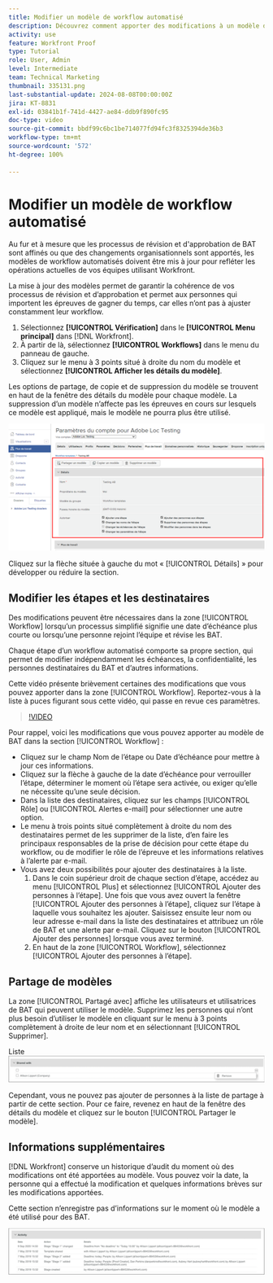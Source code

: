 ```yaml
---
title: Modifier un modèle de workflow automatisé
description: Découvrez comment apporter des modifications à un modèle de workflow de vérification automatisé existant dans  [!DNL  Workfront].
activity: use
feature: Workfront Proof
type: Tutorial
role: User, Admin
level: Intermediate
team: Technical Marketing
thumbnail: 335131.png
last-substantial-update: 2024-08-08T00:00:00Z
jira: KT-8831
exl-id: 03841b1f-741d-4427-ae84-ddb9f890fc95
doc-type: video
source-git-commit: bbdf99c6bc1be714077fd94fc3f8325394de36b3
workflow-type: tm+mt
source-wordcount: '572'
ht-degree: 100%

---
```


# Modifier un modèle de workflow automatisé

Au fur et à mesure que les processus de révision et d&#39;approbation de BAT sont affinés ou que des changements organisationnels sont apportés, les modèles de workflow automatisés doivent être mis à jour pour refléter les opérations actuelles de vos équipes utilisant Workfront.

La mise à jour des modèles permet de garantir la cohérence de vos processus de révision et d’approbation et permet aux personnes qui importent les épreuves de gagner du temps, car elles n’ont pas à ajuster constamment leur workflow.

1. Sélectionnez **[!UICONTROL Vérification]** dans le **[!UICONTROL Menu principal]** dans [!DNL Workfront].
1. À partir de là, sélectionnez **[!UICONTROL Workflows]** dans le menu du panneau de gauche.
1. Cliquez sur le menu à 3 points situé à droite du nom du modèle et sélectionnez **[!UICONTROL Afficher les détails du modèle]**.

Les options de partage, de copie et de suppression du modèle se trouvent en haut de la fenêtre des détails du modèle pour chaque modèle. La suppression d’un modèle n’affecte pas les épreuves en cours sur lesquels ce modèle est appliqué, mais le modèle ne pourra plus être utilisé.

![Fenêtre des détails du modèle](assets/proof-system-setup-edit-templates-details-area.png)


Cliquez sur la flèche située à gauche du mot « [!UICONTROL Détails] » pour développer ou réduire la section.

## Modifier les étapes et les destinataires

Des modifications peuvent être nécessaires dans la zone [!UICONTROL Workflow] lorsqu’un processus simplifié signifie une date d’échéance plus courte ou lorsqu’une personne rejoint l’équipe et révise les BAT.

Chaque étape d’un workflow automatisé comporte sa propre section, qui permet de modifier indépendamment les échéances, la confidentialité, les personnes destinataires du BAT et d’autres informations.

Cette vidéo présente brièvement certaines des modifications que vous pouvez apporter dans la zone [!UICONTROL Workflow]. Reportez-vous à la liste à puces figurant sous cette vidéo, qui passe en revue ces paramètres.

>[!VIDEO](https://video.tv.adobe.com/v/3432622/?quality=12&learn=on&enablevpops=1&captions=fre_fr)

Pour rappel, voici les modifications que vous pouvez apporter au modèle de BAT dans la section [!UICONTROL Workflow] :

* Cliquez sur le champ Nom de l’étape ou Date d’échéance pour mettre à jour ces informations.
* Cliquez sur la flèche à gauche de la date d’échéance pour verrouiller l’étape, déterminer le moment où l’étape sera activée, ou exiger qu’elle ne nécessite qu’une seule décision.
* Dans la liste des destinataires, cliquez sur les champs [!UICONTROL Rôle] ou [!UICONTROL Alertes e-mail] pour sélectionner une autre option.
* Le menu à trois points situé complètement à droite du nom des destinataires permet de les supprimer de la liste, d’en faire les principaux responsables de la prise de décision pour cette étape du workflow, ou de modifier le rôle de l’épreuve et les informations relatives à l’alerte par e-mail.
* Vous avez deux possibilités pour ajouter des destinataires à la liste.
   1. Dans le coin supérieur droit de chaque section d’étape, accédez au menu [!UICONTROL Plus] et sélectionnez [!UICONTROL Ajouter des personnes à l’étape]. Une fois que vous avez ouvert la fenêtre [!UICONTROL Ajouter des personnes à l’étape], cliquez sur l’étape à laquelle vous souhaitez les ajouter. Saisissez ensuite leur nom ou leur adresse e-mail dans la liste des destinataires et attribuez un rôle de BAT et une alerte par e-mail. Cliquez sur le bouton [!UICONTROL Ajouter des personnes] lorsque vous avez terminé.
   1. En haut de la zone [!UICONTROL Workflow], sélectionnez [!UICONTROL Ajouter des personnes à l’étape].

## Partage de modèles

La zone [!UICONTROL Partagé avec] affiche les utilisateurs et utilisatrices de BAT qui peuvent utiliser le modèle. Supprimez les personnes qui n’ont plus besoin d’utiliser le modèle en cliquant sur le menu à 3 points complètement à droite de leur nom et en sélectionnant [!UICONTROL Supprimer].

Liste ![[!UICONTROL Partagé avec]](assets/proof-system-setups-edit-template-shared-with.png)

Cependant, vous ne pouvez pas ajouter de personnes à la liste de partage à partir de cette section. Pour ce faire, revenez en haut de la fenêtre des détails du modèle et cliquez sur le bouton [!UICONTROL Partager le modèle].

## Informations supplémentaires

[!DNL Workfront] conserve un historique d’audit du moment où des modifications ont été apportées au modèle. Vous pouvez voir la date, la personne qui a effectué la modification et quelques informations brèves sur les modifications apportées.

Cette section n’enregistre pas d’informations sur le moment où le modèle a été utilisé pour des BAT.

![Liste des activités de BAT](assets/proof-system-setups-edit-template-activity.png)
